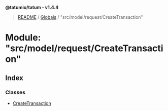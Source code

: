 **@tatumio/tatum - v1.4.4**

> [README](../README.md) / [Globals](../globals.md) / "src/model/request/CreateTransaction"

# Module: "src/model/request/CreateTransaction"

## Index

### Classes

* [CreateTransaction](../classes/_src_model_request_createtransaction_.createtransaction.md)
